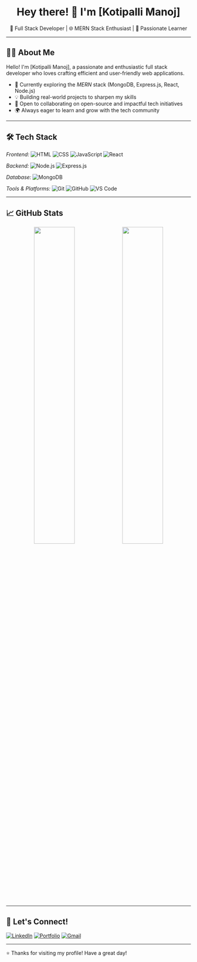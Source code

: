 <h1 align="center">Hey there! 👋 I'm [Kotipalli Manoj]</h1>

<p align="center">
  🔭 Full Stack Developer | 🌐 MERN Stack Enthusiast | 🚀 Passionate Learner
</p>

---

## 🧑‍💻 About Me

Hello! I'm [Kotipalli Manoj], a passionate and enthusiastic full stack developer who loves crafting efficient and user-friendly web applications.

- 🌱 Currently exploring the *MERN* stack (MongoDB, Express.js, React, Node.js)
- 💡 Building real-world projects to sharpen my skills
- 🤝 Open to collaborating on open-source and impactful tech initiatives
- 🌍 Always eager to learn and grow with the tech community

---

## 🛠 Tech Stack

*Frontend:*
![HTML](https://img.shields.io/badge/HTML-E44D26?style=for-the-badge&logo=html5&logoColor=white)
![CSS](https://img.shields.io/badge/CSS-1572B6?style=for-the-badge&logo=css3&logoColor=white)
![JavaScript](https://img.shields.io/badge/JavaScript-F7DF1E?style=for-the-badge&logo=javascript&logoColor=black)
![React](https://img.shields.io/badge/React-61DAFB?style=for-the-badge&logo=react&logoColor=black)

*Backend:*
![Node.js](https://img.shields.io/badge/Node.js-339933?style=for-the-badge&logo=nodedotjs&logoColor=white)
![Express.js](https://img.shields.io/badge/Express.js-000000?style=for-the-badge&logo=express&logoColor=white)

*Database:*
![MongoDB](https://img.shields.io/badge/MongoDB-47A248?style=for-the-badge&logo=mongodb&logoColor=white)

*Tools & Platforms:*
![Git](https://img.shields.io/badge/Git-F05032?style=for-the-badge&logo=git&logoColor=white)
![GitHub](https://img.shields.io/badge/GitHub-181717?style=for-the-badge&logo=github&logoColor=white)
![VS Code](https://img.shields.io/badge/VS_Code-007ACC?style=for-the-badge&logo=visual-studio-code&logoColor=white)

---

## 📈 GitHub Stats

<p align="center">
  <img src="https://github-readme-stats.vercel.app/api?username=your-username&show_icons=true&theme=radical" width="47%"/>
  <img src="https://github-readme-streak-stats.herokuapp.com/?user=your-username&theme=radical" width="47%"/>
</p>

---

## 🤝 Let's Connect!

[![LinkedIn](https://img.shields.io/badge/LinkedIn-blue?style=for-the-badge&logo=linkedin&logoColor=white)](https://linkedin.com/in/your-profile)
[![Portfolio](https://img.shields.io/badge/Portfolio-%23000000.svg?style=for-the-badge&logo=firefox&logoColor=white)](https://your-portfolio.com)
[![Gmail](https://img.shields.io/badge/Gmail-D14836?style=for-the-badge&logo=gmail&logoColor=white)](mailto:your.email@example.com)

---

⭐ Thanks for visiting my profile! Have a great day!
<!--
**Manoj-939/Manoj-939** is a ✨ _special_ ✨ repository because its `README.md` (this file) appears on your GitHub profile.

Here are some ideas to get you started:

- 🔭 I’m currently working on ...
- 🌱 I’m currently learning ...
- 👯 I’m looking to collaborate on ...
- 🤔 I’m looking for help with ...
- 💬 Ask me about ...
- 📫 How to reach me: ...
- 😄 Pronouns: ...
- ⚡ Fun fact: ...
-->
